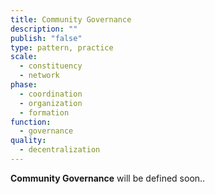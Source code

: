 ```yaml
---
title: Community Governance
description: ""
publish: "false"
type: pattern, practice
scale:
  - constituency
  - network
phase:
  - coordination
  - organization
  - formation
function:
  - governance
quality:
  - decentralization
---
```


**Community Governance** will be defined soon..
